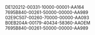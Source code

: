 DE120212-00331-10000-00001-AA164</br>
7695B840-00261-50000-00000-AA989</br>
02E9C507-00260-70000-00000-AA093</br>
B0EB204A-00179-40434-58360-AAOEM</br>
7695B840-00261-50000-00000-AA989</br>
